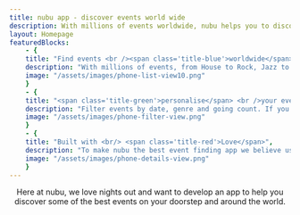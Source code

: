 ```yaml
---
title: nubu app - discover events world wide
description: With millions of events worldwide, nubu helps you to discover events in your area.
layout: Homepage
featuredBlocks:
    - {
    title: "Find events <br /><span class='title-blue'>worldwide</span>",
    description: "With millions of events, from House to Rock, Jazz to HipHop, nubu helps find the right event for you whether you are in your home town or travelling the world.",
    image: "/assets/images/phone-list-view10.png"
    }
    - {
    title: "<span class='title-green'>personalise</span> <br />your events",
    description: "Filter events by date, genre and going count. If you are within a 2 hour walking distance, get a live estimated walking time to the venue with directions and share with your mates.",
    image: "/assets/images/phone-filter-view.png"
    }
    - {
    title: "Built with <br/> <span class='title-red'>Love</span>",
    description: "To make nubu the best event finding app we believe user feedback is paramount. We work hard on all your suggestions, making improvments and releasing updates every month. To make suggestion simply shake your phone whilst using the app.",
    image: "/assets/images/phone-details-view.png"
    }
---
```


<div class='squashed'>
<center>
Here at nubu, we love nights out and want to develop an app to help you discover some of the best events on your doorstep and around the world.
</center>
</div>